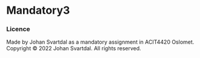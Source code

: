 # Mandatory3
### Licence

Made by Johan Svartdal as a mandatory assignment in ACIT4420 Oslomet. Copyright © 2022 Johan Svartdal. All rights reserved.